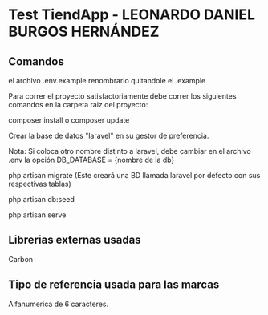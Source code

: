 
<h1>Test TiendApp - LEONARDO DANIEL BURGOS HERNÁNDEZ</h1>


## Comandos

el archivo .env.example renombrarlo quitandole el .example

Para correr el proyecto satisfactoriamente debe correr los siguientes comandos en la carpeta raiz del proyecto:

composer install o composer update

Crear la base de datos "laravel" en su gestor de preferencia.

Nota: Si coloca otro nombre distinto a laravel, debe cambiar en el archivo .env la opción DB_DATABASE = {nombre de la db}

php artisan migrate (Este creará una BD llamada laravel por defecto con sus respectivas tablas)

php artisan db:seed 

php artisan serve

## Librerias externas usadas

Carbon

## Tipo de referencia usada para las marcas

Alfanumerica de 6 caracteres.

